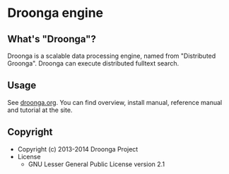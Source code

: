 # Droonga engine

## What's "Droonga"?

Droonga is a scalable data processing engine, named from "Distributed
Groonga". Droonga can execute distributed fulltext search.

## Usage

See [droonga.org](http://droonga.org/). You can find overview, install
manual, reference manual and tutorial at the site.

## Copyright

* Copyright (c) 2013-2014 Droonga Project
* License
  * GNU Lesser General Public License version 2.1
